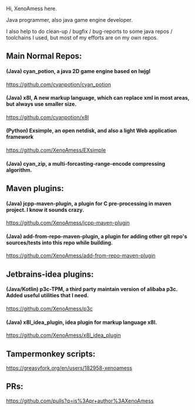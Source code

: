 Hi, XenoAmess here.

Java programmer, also java game engine developer.

I also help to do clean-up / bugfix / bug-reports to some java repos / toolchains I used,
but most of my efforts are on my own repos.

## Main Normal Repos:

#### (Java) cyan_potion, a java 2D game engine based on lwjgl
https://github.com/cyanpotion/cyan_potion

#### (Java) x8l, A new markup language, which can replace xml in most areas, but always use smaller size.
https://github.com/cyanpotion/x8l

#### (Python) Exsimple, an open netdisk, and also a light Web application framework
https://github.com/XenoAmess/EXsimple

#### (Java) cyan_zip, a multi-forcasting-range-encode compressing algorithm.

## Maven plugins:

#### (Java) jcpp-maven-plugin, a plugin for C pre-processing in maven project. I know it sounds crazy.
https://github.com/XenoAmess/jcpp-maven-plugin

#### (Java) add-from-repo-maven-plugin, a plugin for adding other git repo's sources/tests into this repo while building.
https://github.com/XenoAmess/add-from-repo-maven-plugin

## Jetbrains-idea plugins:

#### (Java/Kotlin) p3c-TPM, a third party maintain version of alibaba p3c. Added useful utilities that I need.
https://github.com/XenoAmess/p3c

#### (Java) x8l_idea_plugin, idea plugin for markup language x8l.
https://github.com/XenoAmess/x8l_idea_plugin

## Tampermonkey scripts:
https://greasyfork.org/en/users/182958-xenoamess

## PRs:
https://github.com/pulls?q=is%3Apr+author%3AXenoAmess
